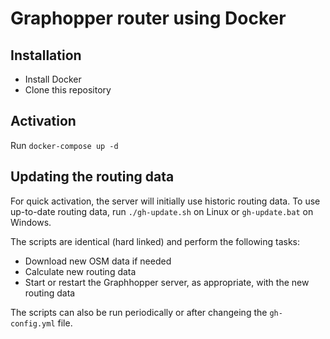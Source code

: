 # Graphopper router using Docker

## Installation

- Install Docker
- Clone this repository

## Activation

Run `docker-compose up -d`


## Updating the routing data

For quick activation, the server will initially use historic routing data.
To use up-to-date routing data, run `./gh-update.sh` on Linux or `gh-update.bat` on Windows.

The scripts are identical (hard linked) and perform the following tasks:
  - Download new OSM data if needed
  - Calculate new routing data
  - Start or restart the Graphhopper server, as appropriate, with the new routing data

The scripts can also be run periodically or after changeing the `gh-config.yml` file.
